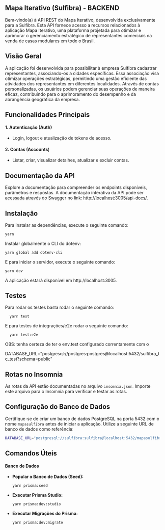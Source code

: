 ## Mapa Iterativo (Sulfibra) - BACKEND

Bem-vindo(a) à API REST do Mapa Iterativo, desenvolvida exclusivamente para a Sulfibra. Esta API fornece acesso a recursos relacionados à aplicação Mapa Iterativo, uma plataforma projetada para otimizar e aprimorar o gerenciamento estratégico de representantes comerciais na venda de casas modulares em todo o Brasil.

## Visão Geral

A aplicação foi desenvolvida para possibilitar à empresa Sulfibra cadastrar representantes, associando-os a cidades específicas. Essa associação visa otimizar operações estratégicas, permitindo uma gestão eficiente das atividades dos representantes em diferentes localidades. Através de contas personalizadas, os usuários podem gerenciar suas operações de maneira eficaz, contribuindo para o aprimoramento do desempenho e da abrangência geográfica da empresa.

## Funcionalidades Principais

#### 1. Autenticação (Auth)

- Login, logout e atualização de tokens de acesso.

#### 2. Contas (Accounts)

- Listar, criar, visualizar detalhes, atualizar e excluir contas.

## Documentação da API

Explore a documentação para compreender os endpoints disponíveis, parâmetros e respostas. A documentação interativa da API pode ser acessada através do Swagger no link: [http://localhost:3005/api-docs/](http://localhost:3005/api-docs/).

## Instalação

Para instalar as dependências, execute o seguinte comando:

```bash
yarn
```

Instalar globalmente o CLI do dotenv:

```bash
yarn global add dotenv-cli
```

E para iniciar o servidor, execute o seguinte comando:

```bash
yarn dev
```

A aplicação estará disponível em http://localhost:3005.

## Testes

Para rodar os testes basta rodar o seguinte comando:

```bash
  yarn test
```

E para testes de integrações/e2e rodar o seguinte comando:

```bash
  yarn test:e2e
```

OBS: tenha certeza de ter o env.test configurado correntamente com o

DATABASE_URL="postgresql://postgres:postgres@localhost:5432/sulfibra_tc_test?schema=public"

## Rotas no Insomnia

As rotas da API estão documentadas no arquivo `insomnia.json`. Importe este arquivo para o Insomnia para verificar e testar as rotas.

## Configuração do Banco de Dados

Certifique-se de criar um banco de dados PostgreSQL na porta 5432 com o nome `mapasulfibra` antes de iniciar a aplicação. Utilize a seguinte URL de banco de dados como referência:

```bash
DATABASE_URL="postgresql://sulfibra:sulfibra@localhost:5432/mapasulfibra?schema=public"
```

## Comandos Úteis

#### Banco de Dados

- **Popular o Banco de Dados (Seed):**

  ```bash
  yarn prisma:seed
  ```

- **Executar Prisma Studio:**

  ```bash
  yarn prisma:dev:studio
  ```

- **Executar Migrações do Prisma:**
  ```bash
  yarn prisma:dev:migrate
  ```
